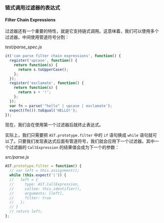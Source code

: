 ### 链式调用过滤器的表达式

#### Filter Chain Expressions

过滤器还有一个重要的特性，就是它支持链式调用。这意味着，我们可以使用多个过滤器，中间使用管道符号分割：

_test/parse\_spec.js_

```js
it('can parse filter chain expressions', function() {
  register('upcase', function() {
    return function(s) {
      return s.toUpperCase();
    };
  });
  register('exclamate', function() {
    return function(s) {
      return s + '!';
    };
  });
  var fn = parse('"hello" | upcase | exclamate');
  expect(fn()).toEqual('HELLO!');
});
```

现在，我们会在使用第一个过滤器后就终止表达式。

实际上，我们只需要把 `AST.prototype.filter` 中的 `if` 语句换成 `while` 语句就可以了。只要我们发现表达式后面有管道符号，我们就会应用下一个过滤器。其中一个过滤器的 `CallExpression` 的结果值会成为下一个的参数：

_src/parse.js_

```js
AST.prototype.filter = function() {
  // var left = this.assignment();
  while (this.expect('|')) {
  //   left = {
  //     type: AST.CallExpression,
  //     callee: this.identifier(),
  //     arguments: [left],
  //     filter: true
  //   };
  // }
  // return left;
};
```



